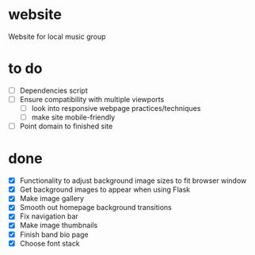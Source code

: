 # website
Website for local music group

# to do
- [ ] Dependencies script
- [ ] Ensure compatibility with multiple viewports
   - [ ] look into responsive webpage practices/techniques
   - [ ] make site mobile-friendly
- [ ] Point domain to finished site

# done
- [X] Functionality to adjust background image sizes to fit browser window
- [X] Get background images to appear when using Flask
- [X] Make image gallery
- [X] Smooth out homepage background transitions
- [X] Fix navigation bar
- [X] Make image thumbnails
- [X] Finish band bio page
- [X] Choose font stack

